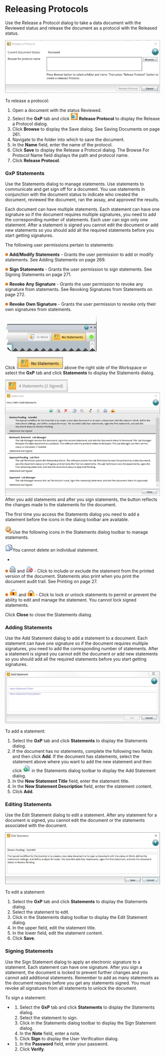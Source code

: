# Releasing Protocols

Use the Release a Protocol dialog to take a data document with the Reviewed status and release the document as a protocol with the Released status.

![](<../../../.gitbook/assets/0 (5) (1).jpeg>)

To release a protocol:

1. Open a document with the status Reviewed.
2. Select the **GxP** tab and click ![](<../../../.gitbook/assets/1 (5).jpeg>) **Release Protocol** to display the Release a Protocol dialog.
3. Click **Browse** to display the Save dialog. See Saving Documents on page 261.
4. Navigate to the folder into which to save the document.
5. In the **Name** field, enter the name of the protocol.
6. Click **Save** to display the Release a Protocol dialog. The Browse For Protocol Name field displays the path and protocol name.
7. Click **Release Protocol**.

### GxP Statements

Use the Statements dialog to manage statements. Use statements to communicate and get sign off for a document. You use statements in conjunction with the document status to indicate who created the document, reviewed the document, ran the assay, and approved the results.

Each document can have multiple statements. Each statement can have one signature so if the document requires multiple signatures, you need to add the corresponding number of statements. Each user can sign only one statement. After a statement is signed you cannot edit the document or add new statements so you should add all the required statements before you start getting signatures.

The following user permissions pertain to statements:

![](<../../../.gitbook/assets/2 (7) (1) (1) (1).png>) **Add/Modify Statements** - Grants the user permission to add or modify statements. See Adding Statements on page 269.

![](<../../../.gitbook/assets/3 (8) (1).png>) **Sign Statements** - Grants the user permission to sign statements. See Signing Statements on page 271.

![](<../../../.gitbook/assets/4 (6) (1).png>) **Revoke Any Signature** - Grants the user permission to revoke any signature from statements. See Revoking Signatures from Statements on page 272.

![](<../../../.gitbook/assets/5 (8) (1).png>) **Revoke Own Signature** - Grants the user permission to revoke only their own signatures from statements.

![](<../../../.gitbook/assets/6 (3).jpeg>)

Click ![](<../../../.gitbook/assets/7 (1).jpeg>) above the right side of the Workspace or select the **GxP** tab and click **Statements** to display the Statements dialog.

![](<../../../.gitbook/assets/8 (1) (1) (1).jpeg>)![](<../../../.gitbook/assets/9 (1).jpeg>)After you add statements and after you sign statements, the button reflects the changes made to the statements for the document.

The first time you access the Statements dialog you need to add a statement before the icons in the dialog toolbar are available.

![](<../../../.gitbook/assets/10 (2).jpeg>)Use the following icons in the Statements dialog toolbar to manage statements.

![](<../../../.gitbook/assets/13 (2).jpeg>)You cannot delete an individual statement.

*

![](<../../../.gitbook/assets/17 (3) (1).png>) ![](<../../../.gitbook/assets/18 (5).png>) and ![](<../../../.gitbook/assets/19 (1).jpeg>) - Click to include or exclude the statement from the printed version of the document. Statements also print when you print the document audit trail. See Printing on page 27.

![](<../../../.gitbook/assets/20 (4).png>) ![](../../../.gitbook/assets/21.jpeg) and ![](../../../.gitbook/assets/22.jpeg) - Click to lock or unlock statements to permit or prevent the ability to edit and manage the statement. You cannot lock signed statements.

Click **Close** to close the Statements dialog.

### Adding Statements

Use the Add Statement dialog to add a statement to a document. Each statement can have one signature so if the document requires multiple signatures, you need to add the corresponding number of statements. After a statement is signed you cannot edit the document or add new statements so you should add all the required statements before you start getting signatures.

![](../../../.gitbook/assets/23.jpeg)

To add a statement:

1. Select the **GxP** tab and click **Statements** to display the Statements dialog.
2. If the document has no statements, complete the following two fields and then click **Add**. If the document has statements, select the statement above where you want to add the new statement and then click ![](<../../../.gitbook/assets/24 (1).jpeg>) in the Statements dialog toolbar to display the Add Statement dialog.
3. In the **New Statement Title** field, enter the statement title.
4. In the **New Statement Description** field, enter the statement content.
5. Click **Add**.

### Editing Statements

Use the Edit Statement dialog to edit a statement. After any statement for a document is signed, you cannot edit the document or the statements associated with the document.

![](<../../../.gitbook/assets/25 (1).jpeg>)

To edit a statement:

1. Select the **GxP** tab and click **Statements** to display the Statements dialog.
2. Select the statement to edit.
3. Click  in the Statements dialog toolbar to display the Edit Statement dialog.
4. In the upper field, edit the statement title.
5. In the lower field, edit the statement content.
6. Click **Save**.

### Signing Statements <a href="#bookmark3" id="bookmark3"></a>

Use the Sign Statement dialog to apply an electronic signature to a statement. Each statement can have one signature. After you sign a statement, the document is locked to prevent further changes and you cannot add additional statements. Remember to add as many statements as the document requires before you get any statements signed. You must revoke all signatures from all statements to unlock the document.

To sign a statement:

*
  1. Select the **GxP** tab and click **Statements** to display the Statements dialog.
  2. Select the statement to sign.
  3. Click  in the Statements dialog toolbar to display the Sign Statement dialog.
  4. In the **Note** field, enter a note.
  5. Click **Sign** to display the User Verification dialog.
*
  1. In the **Password** field, enter your password.
  2. Click **Verify**.
